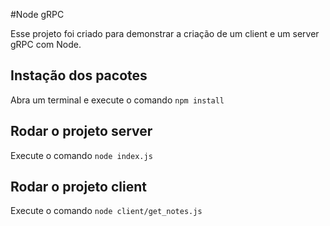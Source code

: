 #Node gRPC

Esse projeto foi criado para demonstrar a criação de um client e um server gRPC com Node.

## Instação dos pacotes
Abra um terminal e execute o comando `npm install` 

## Rodar o projeto server
Execute o comando `node index.js`

## Rodar o projeto client
Execute o comando `node client/get_notes.js`